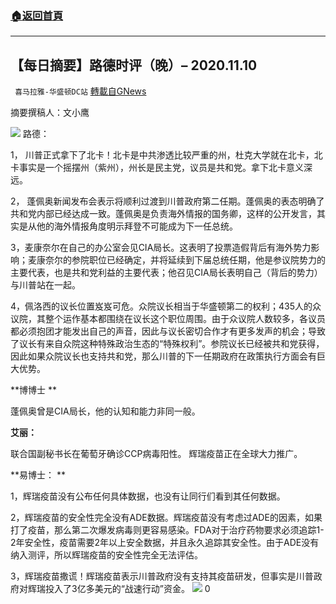###  [:house:返回首頁](https://github.com/ourhimalayas/txt)
---

## 【每日摘要】路德时评（晚）&#8211; 2020.11.10
` 喜马拉雅-华盛顿DC站` [轉載自GNews](https://gnews.org/zh-hans/546408/)

摘要撰稿人：文小鹰


![]()![](https://gnews-media-offload.s3.amazonaws.com/wp-content/uploads/2020/11/10090837/Header-ZH-1-3.jpg)
路德：

1， 川普正式拿下了北卡！北卡是中共渗透比较严重的州，杜克大学就在北卡，北卡事实是一个摇摆州（紫州），州长是民主党，议员是共和党。拿下北卡意义深远。

2， 蓬佩奥新闻发布会表示将顺利过渡到川普政府第二任期。蓬佩奥的表态明确了共和党内部已经达成一致。蓬佩奥是负责海外情报的国务卿，这样的公开发言，其实是从他的海外情报角度明示拜登不可能成为下一任总统。

3，麦康奈尔在自己的办公室会见CIA局长。这表明了投票造假背后有海外势力影响；麦康奈尔的参院职位已经确定，并将延续到下届总统任期，他是参议院势力的主要代表，也是共和党利益的主要代表；他召见CIA局长表明自己（背后的势力）与川普站在一起。

4，佩洛西的议长位置岌岌可危。众院议长相当于华盛顿第二的权利；435人的众议院，其整个运作基本都围绕在议长这个职位周围。由于众议院人数较多，各议员都必须抱团才能发出自己的声音，因此与议长密切合作才有更多发声的机会；导致了议长有来自众院这种特殊政治生态的“特殊权利”。参院议长已经被共和党获得，因此如果众院议长也支持共和党，那么川普的下一任期政府在政策执行方面会有巨大优势。

**博博士 **

蓬佩奥曾是CIA局长，他的认知和能力非同一般。

**艾丽：**

联合国副秘书长在葡萄牙确诊CCP病毒阳性。 辉瑞疫苗正在全球大力推广。

**易博士： **

1，辉瑞疫苗没有公布任何具体数据，也没有让同行们看到其任何数据。

2，辉瑞疫苗的安全性完全没有ADE数据。辉瑞疫苗没有考虑过ADE的因素，如果打了疫苗，那么第二次爆发病毒则更容易感染。FDA对于治疗药物要求必须追踪1-2年安全性，疫苗需要2年以上安全数据，并且永久追踪其安全性。由于ADE没有纳入测评，所以辉瑞疫苗的安全性完全无法评估。

3，辉瑞疫苗撒谎！辉瑞疫苗表示川普政府没有支持其疫苗研发，但事实是川普政府对辉瑞投入了3亿多美元的“战速行动”资金。
![]()![](https://gnews-media-offload.s3.amazonaws.com/wp-content/uploads/2020/11/10090758/Footer-ZH-2.jpg)
0
